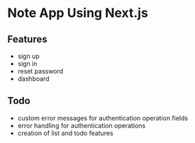 # Note App Using Next.js

## Features
- sign up
- sign in
- reset password
- dashboard

## Todo
- custom error messages for authentication operation fields
- error handling for authentication operations
- creation of list and todo features